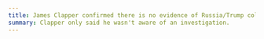 ```yaml
---
title: James Clapper confirmed there is no evidence of Russia/Trump collusion
summary: Clapper only said he wasn't aware of an investigation.
---
```

